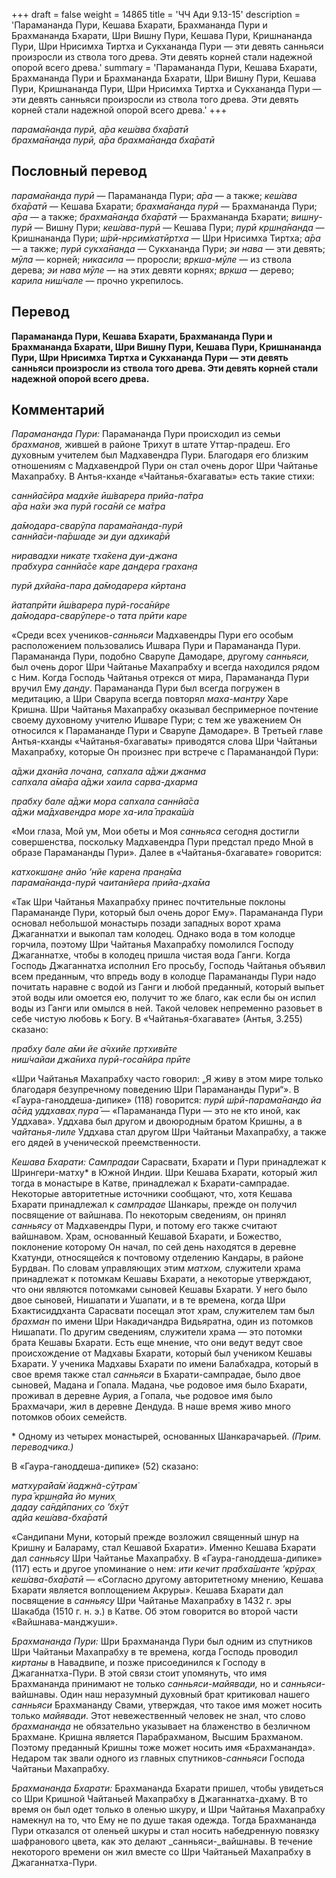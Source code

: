 +++
draft = false
weight = 14865
title = 'ЧЧ Ади 9.13-15'
description = 'Парамананда Пури, Кешава Бхарати, Брахмананда Пури и Брахмананда Бхарати, Шри Вишну Пури, Кешава Пури, Кришнананда Пури, Шри Нрисимха Тиртха и Сукхананда Пури — эти девять санньяси произросли из ствола того древа. Эти девять корней стали надежной опорой всего древа.'
summary = 'Парамананда Пури, Кешава Бхарати, Брахмананда Пури и Брахмананда Бхарати, Шри Вишну Пури, Кешава Пури, Кришнананда Пури, Шри Нрисимха Тиртха и Сукхананда Пури — эти девять санньяси произросли из ствола того древа. Эти девять корней стали надежной опорой всего древа.'
+++

_парама̄нанда пурӣ, а̄ра кеш́ава бха̄ратӣ  
брахма̄нанда пурӣ, а̄ра брахма̄нанда бха̄ратӣ_

## Пословный перевод

_парама̄нанда_ _пурӣ_ — Парамананда Пури; _а̄ра_ — а также; _кеш́ава_ _бха̄ратӣ_ — Кешава Бхарати; _брахма̄нанда_ _пурӣ_ — Брахмананда Пури; _а̄ра_ — а также; _брахма̄нанда_ _бха̄ратӣ_ — Брахмананда Бхарати; _вишн̣у_\-_пурӣ_ — Вишну Пури; _кеш́ава_\-_пурӣ_ — Кешава Пури; _пурӣ_ _кр̣шн̣а̄нанда_ — Кришнананда Пури; _ш́рӣ_\-_нр̣сим̇хатӣртха_ — Шри Нрисимха Тиртха; _а̄ра_ — а также; _пурӣ_ _сукха̄нанда_ — Сукхананда Пури; _эи_ _нава_ — эти девять; _мӯла_ — корней; _никасила_ — проросли; _вр̣кша_\-_мӯле_ — из ствола дерева; _эи_ _нава_ _мӯле_ — на этих девяти корнях; _вр̣кша_ — дерево; _карила_ _ниш́чале_ — прочно укрепилось.

## Перевод

**Парамананда Пури, Кешава Бхарати, Брахмананда Пури и Брахмананда Бхарати, Шри Вишну Пури, Кешава Пури, Кришнананда Пури, Шри Нрисимха Тиртха и Сукхананда Пури — эти девять санньяси произросли из ствола того древа. Эти девять корней стали надежной опорой всего древа.**

## Комментарий

_Парамананда Пури:_ Парамананда Пури происходил из семьи _брахманов,_ жившей в районе Трихут в штате Уттар-прадеш. Его духовным учителем был Мадхавендра Пури. Благодаря его близким отношениям с Мадхавендрой Пури он стал очень дорог Шри Чайтанье Махапрабху. В Антья-кханде «Чайтанья-бхагаваты» есть такие стихи:

_саннйа̄сӣра мадхйе ӣш́варера прийа-па̄тра  
а̄ра на̄хи эка пурӣ госа̄н̃и се ма̄тра_

_да̄модара-сварӯпа парама̄нанда-пурӣ  
саннйа̄си-па̄ршаде эи дуи адхика̄рӣ_

_ниравадхи никат̣е тха̄кена дуи-джана  
прабхура саннйа̄се каре дан̣д̣ера грахан̣а_

_пурӣ дхйа̄на-пара да̄модарера кӣртана_

_йатапрӣти ӣш́варера пурӣ-госа̄н̃ире  
да̄модара-сварӯпере-о тата прӣти каре_

«Среди всех учеников-_санньяси_ Мадхавендры Пури его особым расположением пользовались Ишвара Пури и Парамананда Пури. Парамананда Пури, подобно Сварупе Дамодаре, другому _санньяси,_ был очень дорог Шри Чайтанье Махапрабху и всегда находился рядом с Ним. Когда Господь Чайтанья отрекся от мира, Парамананда Пури вручил Ему _данду_. Парамананда Пури был всегда погружен в медитацию, а Шри Сварупа всегда повторял _маха-мантру_ Харе Кришна. Шри Чайтанья Махапрабху оказывал беспримерное почтение своему духовному учителю Ишваре Пури; с тем же уважением Он относился к Парамананде Пури и Сварупе Дамодаре». В Третьей главе Антья-кханды «Чайтанья-бхагаваты» приводятся слова Шри Чайтаньи Махапрабху, которые Он произнес при встрече с Параманандой Пури:

_а̄джи дханйа лочана, сапхала а̄джи джанма  
сапхала а̄ма̄ра а̄джи хаила сарва-дхарма_

_прабху бале а̄джи мора сапхала саннйа̄са  
а̄джи ма̄дхавендра море ха-ила̄ прака̄ш́а_

«Мои глаза, Мой ум, Мои обеты и Моя _санньяса_ сегодня достигли совершенства, поскольку Мадхавендра Пури предстал предо Мной в образе Парамананды Пури». Далее в «Чайтанья-бхагавате» говорится:

_катхокшан̣е анйо ’нйе карена пран̣а̄ма  
парама̄нанда-пурӣ чаитанйера прийа-дха̄ма_

«Так Шри Чайтанья Махапрабху принес почтительные поклоны Парамананде Пури, который был очень дорог Ему». Парамананда Пури основал небольшой монастырь позади западных ворот храма Джаганнатхи и выкопал там колодец. Однако вода в том колодце горчила, поэтому Шри Чайтанья Махапрабху помолился Господу Джаганнатхе, чтобы в колодец пришла чистая вода Ганги. Когда Господь Джаганнатха исполнил Его просьбу, Господь Чайтанья объявил всем преданным, что впредь воду в колодце Парамананды Пури надо почитать наравне с водой из Ганги и любой преданный, который выпьет этой воды или омоется ею, получит то же благо, как если бы он испил воды из Ганги или омылся в ней. Такой человек непременно разовьет в себе чистую любовь к Богу. В «Чайтанья-бхагавате» (Антья, 3.255) сказано:

_прабху бале а̄ми йе а̄чхийе пр̣тхивӣте  
ниш́чайаи джа̄ниха пурӣ-госа̄н̃ира прӣте_

«Шри Чайтанья Махапрабху часто говорил: „Я живу в этом мире только благодаря безупречному поведению Шри Парамананды Пури“». В «Гаура-ганоддеша-дипике» (118) говорится: _пурӣ ш́рӣ-парама̄нандо йа а̄сӣд уддхавах̣ пура̄ —_ «Парамананда Пури — это не кто иной, как Уддхава». Уддхава был другом и двоюродным братом Кришны, а в _чайтанья-лиле_ Уддхава стал другом Шри Чайтаньи Махапрабху, а также его дядей в ученической преемственности.

_Кешава Бхарати: Сампрадаи_ Сарасвати, Бхарати и Пури принадлежат к Шрингери-матху\* в Южной Индии. Шри Кешава Бхарати, который жил тогда в монастыре в Катве, принадлежал к Бхарати-сампрадае. Некоторые авторитетные источники сообщают, что, хотя Кешава Бхарати принадлежал к _сампрадае_ Шанкары, прежде он получил посвящение от вайшнава. По некоторым сведениям, он принял _санньясу_ от Мадхавендры Пури, и потому его также считают вайшнавом. Храм, основанный Кешавой Бхарати, и Божество, поклонение которому Он начал, по сей день находятся в деревне Кхатунди, относящейся к почтовому отделению Кандары, в районе Бурдван. По словам управляющих этим _матхом,_ служители храма принадлежат к потомкам Кешавы Бхарати, а некоторые утверждают, что они являются потомками сыновей Кешавы Бхарати. У него было двое сыновей, Нишапати и Ушапати, и в те времена, когда Шри Бхактисиддханта Сарасвати посещал этот храм, служителем там был _брахман_ по имени Шри Накадичандра Видьяратна, один из потомков Нишапати. По другим сведениям, служители храма — это потомки брата Кешавы Бхарати. Есть еще мнение, что они ведут ведут свое происхождение от Мадхавы Бхарати, который был учеником Кешавы Бхарати. У ученика Мадхавы Бхарати по имени Балабхадра, который в свое время также стал _санньяси_ в Бхарати-сампрадае, было двое сыновей, Мадана и Гопала. Мадана, чье родовое имя было Бхарати, проживал в деревне Аурия, а Гопала, чье родовое имя было Брахмачари, жил в деревне Дендуда. В наше время живо много потомков обоих семейств.  
  
\* Одному из четырех монастырей, основанных Шанкарачарьей. _(Прим. переводчика.)_

В «Гаура-ганоддеша-дипике» (52) сказано:

_матхура̄йа̄м̇ йаджн̃а-сӯтрам̇  
пура̄ кр̣шн̣а̄йа йо муних̣  
дадау са̄ндӣпаних̣ со ’бхӯт  
адйа кеш́ава-бха̄ратӣ_

«Сандипани Муни, который прежде возложил священный шнур на Кришну и Балараму, стал Кешавой Бхарати». Именно Кешава Бхарати дал _санньясу_ Шри Чайтанье Махапрабху. В «Гаура-ганоддеша-дипике» (117) есть и другое упоминание о нем: _ити кечит прабха̄шанте ’крӯрах̣ кеш́ава-бха̄ратӣ —_ «Согласно другому авторитетному мнению, Кешава Бхарати является воплощением Акруры». Кешава Бхарати дал посвящение в _санньясу_ Шри Чайтанье Махапрабху в 1432 г. эры Шакабда (1510 г. н. э.) в Катве. Об этом говорится во второй части «Вайшнава-манджуши».

_Брахмананда Пури:_ Шри Брахмананда Пури был одним из спутников Шри Чайтаньи Махапрабху в те времена, когда Господь проводил _киртаны_ в Навадвипе, и позже присоединился к Господу в Джаганнатха-Пури. В этой связи стоит упомянуть, что имя Брахмананда принимают не только _санньяси-майявади,_ но и _санньяси_\-вайшнавы. Один наш неразумный духовный брат критиковал нашего _санньяси_ Брахмананду Свами, утверждая, что такое имя может носить только _майявади_. Этот невежественный человек не знал, что слово _брахмананда_ не обязательно указывает на блаженство в безличном Брахмане. Кришна является Парабрахманом, Высшим Брахманом. Поэтому преданный Кришны тоже может носить имя «Брахмананда». Недаром так звали одного из главных спутников-_санньяси_ Господа Чайтаньи Махапрабху.

_Брахмананда Бхарати:_ Брахмананда Бхарати пришел, чтобы увидеться со Шри Кришной Чайтаньей Махапрабху в Джаганнатха-дхаму. В то время он был одет только в оленью шкуру, и Шри Чайтанья Махапрабху намекнул на то, что Ему не по душе такая одежда. Тогда Брахмананда Пури отказался от оленьей шкуры и стал носить набедренную повязку шафранового цвета, как это делают _санньяси-_вайшнавы. В течение некоторого времени он жил вместе со Шри Чайтаньей Махапрабху в Джаганнатха-Пури.
